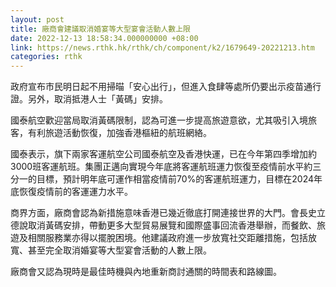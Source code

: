 ```yaml
---
layout: post
title: 廠商會建議取消婚宴等大型宴會活動人數上限
date: 2022-12-13 18:58:34.000000000 +08:00
link: https://news.rthk.hk/rthk/ch/component/k2/1679649-20221213.htm
categories: rthk
---
```


政府宣布市民明日起不用掃𣈴「安心出行」，但進入食肆等處所仍要出示疫苗通行證。另外，取消抵港人士「黃碼」安排。

國泰航空歡迎當局取消黃碼限制，認為可進一步提高旅遊意欲，尤其吸引入境旅客，有利旅遊活動恢復，加強香港樞紐的航班網絡。

國泰表示，旗下兩家客運航空公司國泰航空及香港快運，已在今年第四季增加約3000班客運航班。集團正邁向實現今年底將客運航班運力恢復至疫情前水平約三分一的目標，預計明年底可運作相當疫情前70%的客運航班運力，目標在2024年底恢復疫情前的客運運力水平。

商界方面，廠商會認為新措施意味香港已幾近徹底打開連接世界的大門。會長史立德說取消黃碼安排，帶動更多大型貿易展覽和國際盛事回流香港舉辦，而餐飲、旅遊及相關服務業亦得以擺脫困境。他建議政府進一步放寬社交距離措施，包括放寬、甚至完全取消婚宴等大型宴會活動的人數上限。

廠商會又認為現時是最佳時機與內地重新商討通關的時間表和路線圖。
